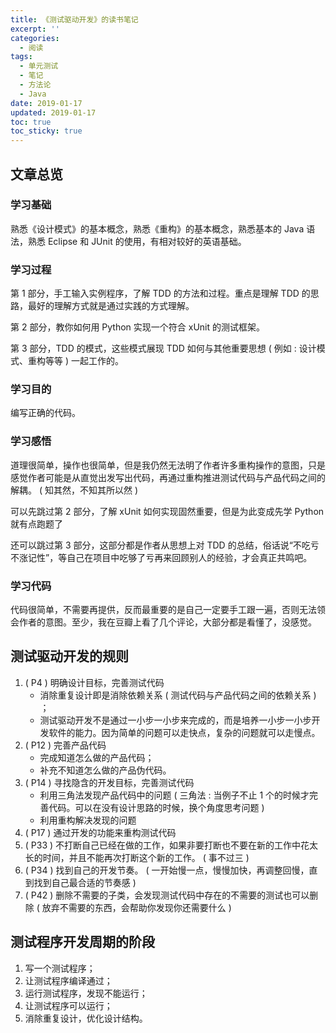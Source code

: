 ```yaml
---
title: 《测试驱动开发》的读书笔记
excerpt: ''
categories:
  - 阅读
tags:
  - 单元测试
  - 笔记
  - 方法论
  - Java
date: 2019-01-17
updated: 2019-01-17
toc: true
toc_sticky: true
---
```


## 文章总览

### 学习基础

熟悉《设计模式》的基本概念，熟悉《重构》的基本概念，熟悉基本的 Java 语法，熟悉 Eclipse 和 JUnit 的使用，有相对较好的英语基础。

### 学习过程

第 1 部分，手工输入实例程序，了解 TDD 的方法和过程。重点是理解 TDD 的思路，最好的理解方式就是通过实践的方式理解。

第 2 部分，教你如何用 Python 实现一个符合 xUnit 的测试框架。

第 3 部分，TDD 的模式，这些模式展现 TDD 如何与其他重要思想 ( 例如 : 设计模式、重构等等 ) 一起工作的。

### 学习目的

编写正确的代码。

### 学习感悟

道理很简单，操作也很简单，但是我仍然无法明了作者许多重构操作的意图，只是感觉作者可能是从直觉出发写出代码，再通过重构推进测试代码与产品代码之间的解耦。 ( 知其然，不知其所以然 )

可以先跳过第 2 部分，了解 xUnit 如何实现固然重要，但是为此变成先学 Python 就有点跑题了

还可以跳过第 3 部分，这部分都是作者从思想上对 TDD 的总结，俗话说“不吃亏不涨记性”，等自己在项目中吃够了亏再来回顾别人的经验，才会真正共鸣吧。

### 学习代码

代码很简单，不需要再提供，反而最重要的是自己一定要手工跟一遍，否则无法领会作者的意图。至少，我在豆瓣上看了几个评论，大部分都是看懂了，没感觉。

## 测试驱动开发的规则

1. ( P4 ) 明确设计目标，完善测试代码
    - 消除重复设计即是消除依赖关系 ( 测试代码与产品代码之间的依赖关系 ) ；
    - 测试驱动开发不是通过一小步一小步来完成的，而是培养一小步一小步开发软件的能力。因为简单的问题可以走快点，复杂的问题就可以走慢点。
1. ( P12 ) 完善产品代码
    - 完成知道怎么做的产品代码；
    - 补充不知道怎么做的产品伪代码。
1. ( P14 ) 寻找隐含的开发目标，完善测试代码
    - 利用三角法发现产品代码中的问题 ( 三角法 : 当例子不止 1 个的时候才完善代码。可以在没有设计思路的时候，换个角度思考问题 )
    - 利用重构解决发现的问题
1. ( P17 ) 通过开发的功能来重构测试代码
1. ( P33 ) 不打断自己已经在做的工作，如果非要打断也不要在新的工作中花太长的时间，并且不能再次打断这个新的工作。 ( 事不过三 )
1. ( P34 ) 找到自己的开发节奏。 ( 一开始慢一点，慢慢加快，再调整回慢，直到找到自己最合适的节奏感 )
1. ( P42 ) 删除不需要的子类，会发现测试代码中存在的不需要的测试也可以删除 ( 放弃不需要的东西，会帮助你发现你还需要什么 )

## 测试程序开发周期的阶段

1. 写一个测试程序；
1. 让测试程序编译通过；
1. 运行测试程序，发现不能运行；
1. 让测试程序可以运行；
1. 消除重复设计，优化设计结构。
